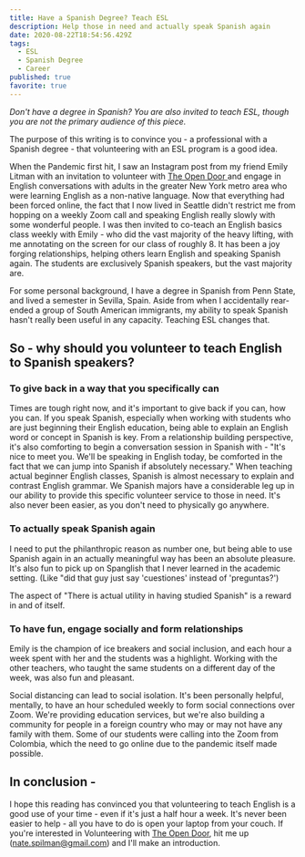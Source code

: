 ```yaml
---
title: Have a Spanish Degree? Teach ESL
description: Help those in need and actually speak Spanish again
date: 2020-08-22T18:54:56.429Z
tags:
  - ESL
  - Spanish Degree
  - Career
published: true
favorite: true
---
```

*Don't have a degree in Spanish? You are also invited to teach ESL, though you are not the primary audience of this piece.* 

The purpose of this writing is to convince you - a professional with a Spanish degree - that volunteering with an ESL program is a good idea. 

When the Pandemic first hit, I saw an Instagram post from my friend Emily Litman with an invitation to volunteer with [The Open Door ](https://www.theopendoornjny.org/)and engage in English conversations with adults in the greater New York metro area who were learning English as a non-native language. Now that everything had been forced online, the fact that I now lived in Seattle didn't restrict me from hopping on a weekly Zoom call and speaking English really slowly with some wonderful people. I was then invited to co-teach an English basics class weekly with Emily - who did the vast majority of the heavy lifting, with me annotating on the screen for our class of roughly 8. It has been a joy forging relationships, helping others learn English and speaking Spanish again. The students are exclusively Spanish speakers, but the vast majority are.

For some personal background, I have a degree in Spanish from Penn State, and lived a semester in Sevilla, Spain. Aside from when I accidentally rear-ended a group of South American immigrants, my ability to speak Spanish hasn't really been useful in any capacity. Teaching ESL changes that. 

## So - why should you volunteer to teach English to Spanish speakers?

### To give back in a way that you specifically can

Times are tough right now, and it's important to give back if you can, how you can. If you speak Spanish, especially when working with students who are just beginning their English education, being able to explain an English word or concept in Spanish is key. From a relationship building perspective, it's also comforting to begin a conversation session in Spanish with  - "It's nice to meet you. We'll be speaking in English today, be comforted in the fact that we can jump into Spanish if absolutely necessary." When teaching actual beginner English classes, Spanish is almost necessary to explain and contrast English grammar. We Spanish majors have a considerable leg up in our ability to provide this specific volunteer service to those in need. It's also never been easier, as you don't need to physically go anywhere. 

### To actually speak Spanish again

I need to put the philanthropic reason as number one, but being able to use Spanish again in an actually meaningful way has been an absolute pleasure. It's also fun to pick up on Spanglish that I never learned in the academic setting. (Like "did that guy just say 'cuestiones' instead of 'preguntas?') 

The aspect of "There is actual utility in having studied Spanish" is a reward in and of itself. 

### To have fun, engage socially and form relationships

Emily is the champion of ice breakers and social inclusion, and each hour a week spent with her and the students was a highlight. Working with the other teachers, who taught the same students on a different day of the week, was also fun and pleasant. 

Social distancing can lead to social isolation. It's been personally helpful, mentally, to have an hour scheduled weekly to form social connections over Zoom. We're providing education services, but we're also building a community for people in a foreign country who may or may not have any family with them. Some of our students were calling into the Zoom from Colombia, which the need to go online due to the pandemic itself made possible. 

## In conclusion - 

I hope this reading has convinced you that volunteering to teach English is a good use of your time - even if it's just a half hour a week. It's never been easier to help - all you have to do is open your laptop from your couch. If you're interested in Volunteering with [The Open Door](https://www.theopendoornjny.org/), hit me up (nate.spilman@gmail.com) and I'll make an introduction.